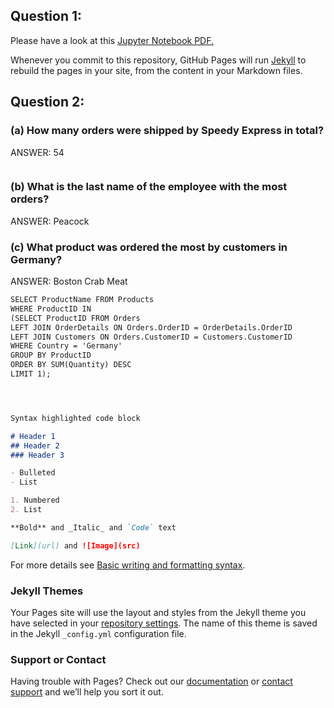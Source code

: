 ## Question 1:

Please have a look at this [Jupyter Notebook PDF.](https://drive.google.com/file/d/162sqjfWvnPuxHzr4VQpuCmFcwgcoxBQF/view?usp=sharing)

Whenever you commit to this repository, GitHub Pages will run [Jekyll](https://jekyllrb.com/) to rebuild the pages in your site, from the content in your Markdown files.

## Question 2:

### (a) How many orders were shipped by Speedy Express in total?
ANSWER: 54


```markdown


```

### (b) What is the last name of the employee with the most orders?
ANSWER: Peacock



### (c) What product was ordered the most by customers in Germany?
ANSWER: Boston Crab Meat

```markdown
SELECT ProductName FROM Products 
WHERE ProductID IN
(SELECT ProductID FROM Orders
LEFT JOIN OrderDetails ON Orders.OrderID = OrderDetails.OrderID
LEFT JOIN Customers ON Orders.CustomerID = Customers.CustomerID
WHERE Country = 'Germany' 
GROUP BY ProductID
ORDER BY SUM(Quantity) DESC 
LIMIT 1);
```









```markdown



Syntax highlighted code block

# Header 1
## Header 2
### Header 3

- Bulleted
- List

1. Numbered
2. List

**Bold** and _Italic_ and `Code` text

[Link](url) and ![Image](src)
```

For more details see [Basic writing and formatting syntax](https://docs.github.com/en/github/writing-on-github/getting-started-with-writing-and-formatting-on-github/basic-writing-and-formatting-syntax).

### Jekyll Themes

Your Pages site will use the layout and styles from the Jekyll theme you have selected in your [repository settings](https://github.com/ester-tsai/Ester-Tsai-Shopify-Data-Science-Intern-Challenge.github.io/settings/pages). The name of this theme is saved in the Jekyll `_config.yml` configuration file.

### Support or Contact

Having trouble with Pages? Check out our [documentation](https://docs.github.com/categories/github-pages-basics/) or [contact support](https://support.github.com/contact) and we’ll help you sort it out.
